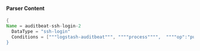 #### Parser Content
```Java
{
Name = auditbeat-ssh-login-2
  DataType = "ssh-login"
  Conditions = ["""logstash-auditbeat""", """"process"""",  """"op":"pubkey_auth"""", """ssh"""]
}
```